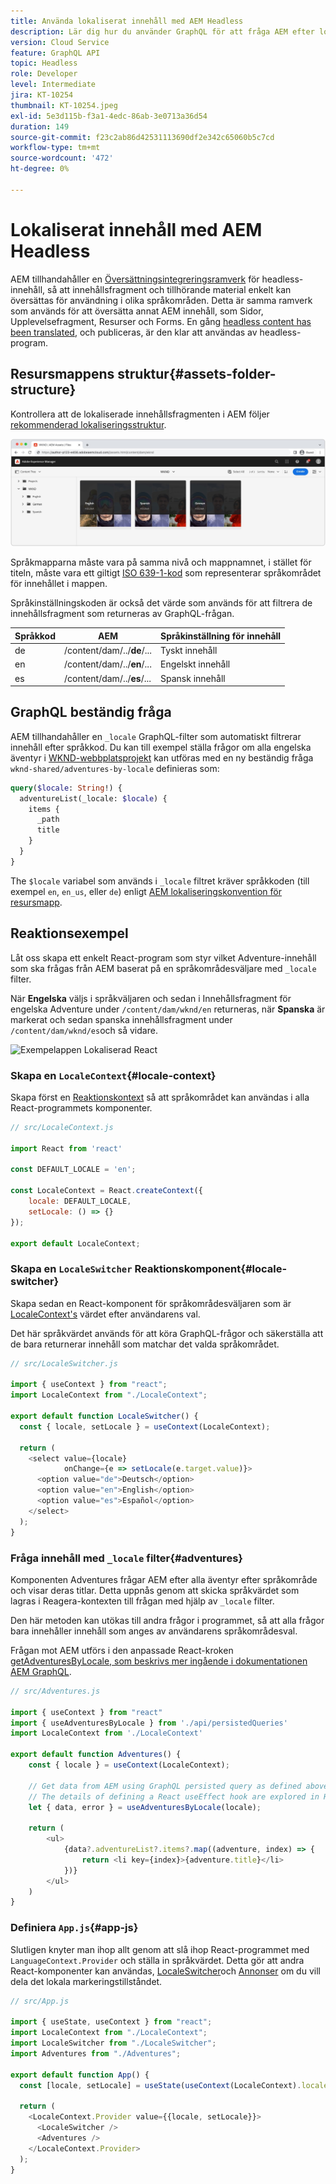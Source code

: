 ```yaml
---
title: Använda lokaliserat innehåll med AEM Headless
description: Lär dig hur du använder GraphQL för att fråga AEM efter lokaliserat innehåll.
version: Cloud Service
feature: GraphQL API
topic: Headless
role: Developer
level: Intermediate
jira: KT-10254
thumbnail: KT-10254.jpeg
exl-id: 5e3d115b-f3a1-4edc-86ab-3e0713a36d54
duration: 149
source-git-commit: f23c2ab86d42531113690df2e342c65060b5c7cd
workflow-type: tm+mt
source-wordcount: '472'
ht-degree: 0%

---
```


# Lokaliserat innehåll med AEM Headless

AEM tillhandahåller en [Översättningsintegreringsramverk](https://experienceleague.adobe.com/docs/experience-manager-cloud-service/content/sites/administering/reusing-content/translation/integration-framework.html) för headless-innehåll, så att innehållsfragment och tillhörande material enkelt kan översättas för användning i olika språkområden. Detta är samma ramverk som används för att översätta annat AEM innehåll, som Sidor, Upplevelsefragment, Resurser och Forms. En gång [headless content has been translated](https://experienceleague.adobe.com/docs/experience-manager-cloud-service/content/headless/journeys/translation/overview.html), och publiceras, är den klar att användas av headless-program.

## Resursmappens struktur{#assets-folder-structure}

Kontrollera att de lokaliserade innehållsfragmenten i AEM följer [rekommenderad lokaliseringsstruktur](https://experienceleague.adobe.com/docs/experience-manager-cloud-service/content/headless/journeys/translation/getting-started.html#recommended-structure).

![Lokaliserade AEM resursmappar](./assets/localized-content/asset-folders.jpg)

Språkmapparna måste vara på samma nivå och mappnamnet, i stället för titeln, måste vara ett giltigt [ISO 639-1-kod](https://en.wikipedia.org/wiki/List_of_ISO_639-1_codes) som representerar språkområdet för innehållet i mappen.

Språkinställningskoden är också det värde som används för att filtrera de innehållsfragment som returneras av GraphQL-frågan.

| Språkkod | AEM | Språkinställning för innehåll |
|--------------------------------|----------|----------|
| de | /content/dam/../**de**/... | Tyskt innehåll |
| en | /content/dam/../**en**/... | Engelskt innehåll |
| es | /content/dam/../**es**/... | Spansk innehåll |

## GraphQL beständig fråga

AEM tillhandahåller en `_locale` GraphQL-filter som automatiskt filtrerar innehåll efter språkkod. Du kan till exempel ställa frågor om alla engelska äventyr i [WKND-webbplatsprojekt](https://github.com/adobe/aem-guides-wknd) kan utföras med en ny beständig fråga `wknd-shared/adventures-by-locale` definieras som:

```graphql
query($locale: String!) {
  adventureList(_locale: $locale) {
    items {      
      _path
      title
    }
  }
}
```

The `$locale` variabel som används i `_locale` filtret kräver språkkoden (till exempel `en`, `en_us`, eller `de`) enligt [AEM lokaliseringskonvention för resursmapp](#assets-folder-structure).

## Reaktionsexempel

Låt oss skapa ett enkelt React-program som styr vilket Adventure-innehåll som ska frågas från AEM baserat på en språkområdesväljare med `_locale` filter.

När __Engelska__ väljs i språkväljaren och sedan i Innehållsfragment för engelska Adventure under `/content/dam/wknd/en` returneras, när __Spanska__ är markerat och sedan spanska innehållsfragment under `/content/dam/wknd/es`och så vidare.

![Exempelappen Lokaliserad React](./assets/localized-content/react-example.png)

### Skapa en `LocaleContext`{#locale-context}

Skapa först en [Reaktionskontext](https://reactjs.org/docs/context.html) så att språkområdet kan användas i alla React-programmets komponenter.

```javascript
// src/LocaleContext.js

import React from 'react'

const DEFAULT_LOCALE = 'en';

const LocaleContext = React.createContext({
    locale: DEFAULT_LOCALE, 
    setLocale: () => {}
});

export default LocaleContext;
```

### Skapa en `LocaleSwitcher` Reaktionskomponent{#locale-switcher}

Skapa sedan en React-komponent för språkområdesväljaren som är [LocaleContext&#39;s](#locale-context) värdet efter användarens val.

Det här språkvärdet används för att köra GraphQL-frågor och säkerställa att de bara returnerar innehåll som matchar det valda språkområdet.

```javascript
// src/LocaleSwitcher.js

import { useContext } from "react";
import LocaleContext from "./LocaleContext";

export default function LocaleSwitcher() {
  const { locale, setLocale } = useContext(LocaleContext);

  return (
    <select value={locale}
            onChange={e => setLocale(e.target.value)}>
      <option value="de">Deutsch</option>
      <option value="en">English</option>
      <option value="es">Español</option>
    </select>
  );
}
```

### Fråga innehåll med `_locale` filter{#adventures}

Komponenten Adventures frågar AEM efter alla äventyr efter språkområde och visar deras titlar. Detta uppnås genom att skicka språkvärdet som lagras i Reagera-kontexten till frågan med hjälp av `_locale` filter.

Den här metoden kan utökas till andra frågor i programmet, så att alla frågor bara innehåller innehåll som anges av användarens språkområdesval.

Frågan mot AEM utförs i den anpassade React-kroken [getAdventuresByLocale, som beskrivs mer ingående i dokumentationen AEM GraphQL](./aem-headless-sdk.md).

```javascript
// src/Adventures.js

import { useContext } from "react"
import { useAdventuresByLocale } from './api/persistedQueries'
import LocaleContext from './LocaleContext'

export default function Adventures() {
    const { locale } = useContext(LocaleContext);

    // Get data from AEM using GraphQL persisted query as defined above 
    // The details of defining a React useEffect hook are explored in How to > AEM Headless SDK
    let { data, error } = useAdventuresByLocale(locale);

    return (
        <ul>
            {data?.adventureList?.items?.map((adventure, index) => { 
                return <li key={index}>{adventure.title}</li>
            })}
        </ul>
    )
}
```

### Definiera `App.js`{#app-js}

Slutligen knyter man ihop allt genom att slå ihop React-programmet med `LanguageContext.Provider` och ställa in språkvärdet. Detta gör att andra React-komponenter kan användas, [LocaleSwitcher](#locale-switcher)och [Annonser](#adventures) om du vill dela det lokala markeringstillståndet.

```javascript
// src/App.js

import { useState, useContext } from "react";
import LocaleContext from "./LocaleContext";
import LocaleSwitcher from "./LocaleSwitcher";
import Adventures from "./Adventures";

export default function App() {
  const [locale, setLocale] = useState(useContext(LocaleContext).locale);

  return (
    <LocaleContext.Provider value={{locale, setLocale}}>
      <LocaleSwitcher />
      <Adventures />
    </LocaleContext.Provider>
  );
}
```
